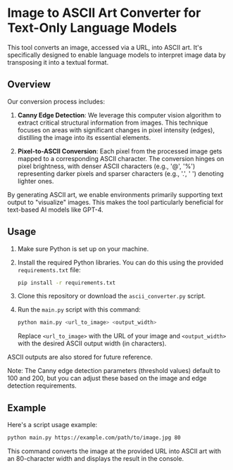 # Image to ASCII Art Converter for Text-Only Language Models

This tool converts an image, accessed via a URL, into ASCII art. It's specifically designed to enable language models to interpret image data by transposing it into a textual format. 

## Overview

Our conversion process includes:

1. **Canny Edge Detection**: We leverage this computer vision algorithm to extract critical structural information from images. This technique focuses on areas with significant changes in pixel intensity (edges), distilling the image into its essential elements.

2. **Pixel-to-ASCII Conversion**: Each pixel from the processed image gets mapped to a corresponding ASCII character. The conversion hinges on pixel brightness, with denser ASCII characters (e.g., '@', '%') representing darker pixels and sparser characters (e.g., '.', ' ') denoting lighter ones.

By generating ASCII art, we enable environments primarily supporting text output to "visualize" images. This makes the tool particularly beneficial for text-based AI models like GPT-4.

## Usage

1. Make sure Python is set up on your machine.

2. Install the required Python libraries. You can do this using the provided `requirements.txt` file:
   ```bash
   pip install -r requirements.txt
   ```

3. Clone this repository or download the `ascii_converter.py` script.

4. Run the `main.py` script with this command:

   ```bash
   python main.py <url_to_image> <output_width>
   ```
   Replace `<url_to_image>` with the URL of your image and `<output_width>` with the desired ASCII output width (in characters).

ASCII outputs are also stored for future reference.

Note: The Canny edge detection parameters (threshold values) default to 100 and 200, but you can adjust these based on the image and edge detection requirements.

## Example

Here's a script usage example:

```bash
python main.py https://example.com/path/to/image.jpg 80
```
This command converts the image at the provided URL into ASCII art with an 80-character width and displays the result in the console.
